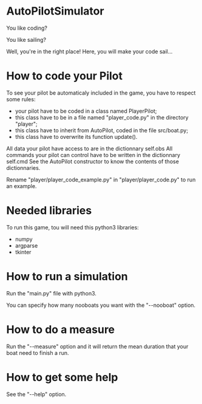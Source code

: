 # AutoPilotSimulator

You like coding?

You like sailing?

Well, you're in the right place! Here, you will make your code sail...

# How to code your Pilot

To see your pilot be automaticaly included in the game, you have to respect some rules:
- your pilot have to be coded in a class named PlayerPilot;
- this class have to be in a file named "player_code.py" in the directory "player";
- this class have to inherit from AutoPilot, coded in the file src/boat.py;
- this class have to overwrite its function update().

All data your pilot have access to are in the dictionnary self.obs
All commands your pilot can control have to be written in the dictionnary self.cmd
See the AutoPilot constructor to know the contents of those dictionnaries.

Rename "player/player_code_example.py" in "player/player_code.py" to run an example.

# Needed libraries

To run this game, tou will need this python3 libraries:
- numpy
- argparse
- tkinter

# How to run a simulation

Run the "main.py" file with python3.

You can specify how many nooboats you want with the "--nooboat" option.

# How to do a measure

Run the "--measure" option and it will return the mean duration that your boat need to finish a run.

# How to get some help

See the "--help" option.
